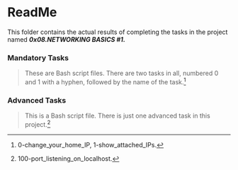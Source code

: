 # ReadMe

This folder contains the actual results of completing the tasks in the project named ___0x08.NETWORKING BASICS #1.___

### Mandatory Tasks
> These are Bash script files. There are two tasks in all, numbered 0 and 1 with a hyphen, followed by the name of the task.[^1]

### Advanced Tasks
> This is a Bash script file. There is just one advanced task in this project.[^2]

[^1]: 0-change_your_home_IP, 1-show_attached_IPs.

[^2]: 100-port_listening_on_localhost.
